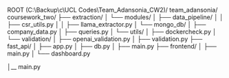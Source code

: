 
ROOT (C:\Backup\c\UCL Codes\Team_Adansonia_CW2)/
team_adansonia/
coursework_two/ 
├── extraction/
│   └── modules/
│       ├── data_pipeline/
│       │   ├── csr_utils.py
│       │   ├── llama_extractor.py
│       └── mongo_db/
│           ├── company_data.py
│           ├── queries.py
│       └── utils/
│           ├── dockercheck.py
│       └── validation/
│           ├── openai_validation.py
│           ├── validation.py
├── fast_api/
│   ├── app.py
│   ├── db.py
│   ├── main.py
├── frontend/
│   ├── main.py
│   └── dashboard.py

│__ main.py 